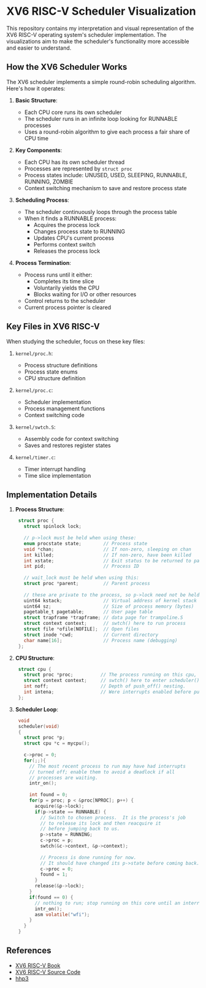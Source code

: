 # XV6 RISC-V Scheduler Visualization

This repository contains my interpretation and visual representation of the XV6 RISC-V operating system's scheduler implementation. The visualizations aim to make the scheduler's functionality more accessible and easier to understand.


## How the XV6 Scheduler Works

The XV6 scheduler implements a simple round-robin scheduling algorithm. Here's how it operates:

1. **Basic Structure**:
   - Each CPU core runs its own scheduler
   - The scheduler runs in an infinite loop looking for RUNNABLE processes
   - Uses a round-robin algorithm to give each process a fair share of CPU time

2. **Key Components**:
   - Each CPU has its own scheduler thread
   - Processes are represented by `struct proc`
   - Process states include: UNUSED, USED, SLEEPING, RUNNABLE, RUNNING, ZOMBIE
   - Context switching mechanism to save and restore process state

3. **Scheduling Process**:
   - The scheduler continuously loops through the process table
   - When it finds a RUNNABLE process:
     - Acquires the process lock
     - Changes process state to RUNNING
     - Updates CPU's current process
     - Performs context switch
     - Releases the process lock

4. **Process Termination**:
   - Process runs until it either:
     - Completes its time slice
     - Voluntarily yields the CPU
     - Blocks waiting for I/O or other resources
   - Control returns to the scheduler
   - Current process pointer is cleared

## Key Files in XV6 RISC-V

When studying the scheduler, focus on these key files:

1. `kernel/proc.h`:
   - Process structure definitions
   - Process state enums
   - CPU structure definition

2. `kernel/proc.c`:
   - Scheduler implementation
   - Process management functions
   - Context switching code

3. `kernel/swtch.S`:
   - Assembly code for context switching
   - Saves and restores register states

4. `kernel/timer.c`:
   - Timer interrupt handling
   - Time slice implementation

## Implementation Details

1. **Process Structure**:
   ```c
    struct proc {
      struct spinlock lock;
    
      // p->lock must be held when using these:
      enum procstate state;        // Process state
      void *chan;                  // If non-zero, sleeping on chan
      int killed;                  // If non-zero, have been killed
      int xstate;                  // Exit status to be returned to parent's wait
      int pid;                     // Process ID
    
      // wait_lock must be held when using this:
      struct proc *parent;         // Parent process
    
      // these are private to the process, so p->lock need not be held.
      uint64 kstack;               // Virtual address of kernel stack
      uint64 sz;                   // Size of process memory (bytes)
      pagetable_t pagetable;       // User page table
      struct trapframe *trapframe; // data page for trampoline.S
      struct context context;      // swtch() here to run process
      struct file *ofile[NOFILE];  // Open files
      struct inode *cwd;           // Current directory
      char name[16];               // Process name (debugging)
    };
   ```

2. **CPU Structure**:
   ```c
    struct cpu {
      struct proc *proc;          // The process running on this cpu, or null.
      struct context context;     // swtch() here to enter scheduler().
      int noff;                   // Depth of push_off() nesting.
      int intena;                 // Were interrupts enabled before push_off()?
    };
   ```

3. **Scheduler Loop**:
   ```c
    void
    scheduler(void)
    {
      struct proc *p;
      struct cpu *c = mycpu();
    
      c->proc = 0;
      for(;;){
        // The most recent process to run may have had interrupts
        // turned off; enable them to avoid a deadlock if all
        // processes are waiting.
        intr_on();
    
        int found = 0;
        for(p = proc; p < &proc[NPROC]; p++) {
          acquire(&p->lock);
          if(p->state == RUNNABLE) {
            // Switch to chosen process.  It is the process's job
            // to release its lock and then reacquire it
            // before jumping back to us.
            p->state = RUNNING;
            c->proc = p;
            swtch(&c->context, &p->context);
    
            // Process is done running for now.
            // It should have changed its p->state before coming back.
            c->proc = 0;
            found = 1;
          }
          release(&p->lock);
        }
        if(found == 0) {
          // nothing to run; stop running on this core until an interrupt.
          intr_on();
          asm volatile("wfi");
        }
      }
    }
   ```



## References

- [XV6 RISC-V Book](https://pdos.csail.mit.edu/6.828/2020/xv6/book-riscv-rev1.pdf)
- [XV6 RISC-V Source Code](https://github.com/mit-pdos/xv6-riscv)
- [hhp3](https://youtube.com/playlist?list=PLbtzT1TYeoMhTPzyTZboW_j7TPAnjv9XB&si=FN66rIzynQ9d7H6r)

